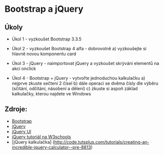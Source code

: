 # Bootstrap a jQuery

## Úkoly

- Úkol 1 - vyzkoušet Bootstrap 3.3.5

- Úkol 2 - vyzkoušet Bootstrap 4 alfa - dobrovolně
    a) vyzkoušejte si hlavně novou komponentu card

- Úkol 3 - jQuery - naimportovat jQuery a vyzkoušet skrývání elementů na akci onclick

- Úkol 4 - Bootstrap + jQuery - vytvořte jednoduchou kalkulačku
  a) nejprve zkuste sečtení 2 čísel
  b) dále operaci se dvěma čísly dle výběru (sčítání, odčítání, násobení a dělení)
  c) zkuste si aspoň základ kalkulačky, kterou najdete ve Windows


## Zdroje:
- [Bootstrap](http://getbootstrap.com/)
- [jQuery](http://jquery.com/)
- [jQuery UI](http://jqueryui.com/)
- [jQuery tutoriál na W3schools](http://www.w3schools.com/jquery/)
- [jQuery kalkulačka] (http://code.tutsplus.com/tutorials/creating-an-incredible-jquery-calculator--pre-8813)

